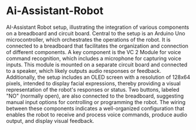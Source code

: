 # Ai-Assistant-Robot
AI-Assistant Robot setup, illustrating the integration of various components on a breadboard and circuit board. Central to the setup is an Arduino Uno microcontroller, which orchestrates the operations of the robot. It is connected to a breadboard that facilitates the organization and connection of different components. A key component is the VC 2 Module for voice command recognition, which includes a microphone for capturing voice inputs. This module is mounted on a separate circuit board and connected to a speaker, which likely outputs audio responses or feedback.
Additionally, the setup includes an OLED screen with a resolution of 128x64 pixels, intended to display facial expressions, thereby providing a visual representation of the robot's responses or status. Two buttons, labeled "NO" (normally open), are also connected to the breadboard, suggesting manual input options for controlling or programming the robot. The wiring between these components indicates a well-organized configuration that enables the robot to receive and process voice commands, produce audio output, and display visual feedback.
